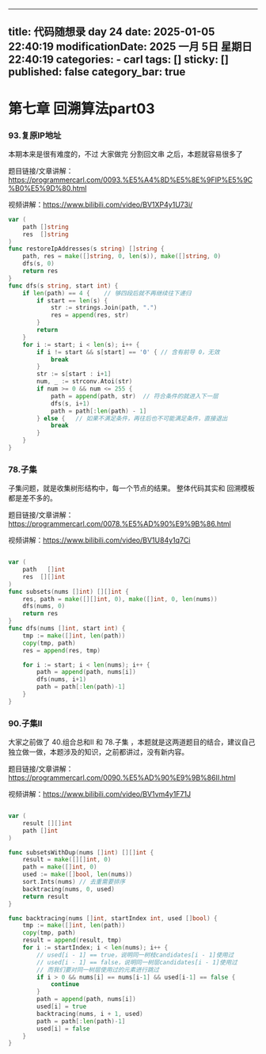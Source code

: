
---
title: 代码随想录 day 24
date: 2025-01-05 22:40:19
modificationDate: 2025 一月 5日 星期日 22:40:19
categories: 
	- carl
tags: []
sticky: []
published: false
category_bar: true
---

# 第七章 回溯算法part03

### 93.复原IP地址

本期本来是很有难度的，不过 大家做完 分割回文串 之后，本题就容易很多了

题目链接/文章讲解：https://programmercarl.com/0093.%E5%A4%8D%E5%8E%9FIP%E5%9C%B0%E5%9D%80.html

视频讲解：https://www.bilibili.com/video/BV1XP4y1U73i/


```go
var (
    path []string
    res  []string
)
func restoreIpAddresses(s string) []string {
    path, res = make([]string, 0, len(s)), make([]string, 0)
    dfs(s, 0)
    return res
}
func dfs(s string, start int) {  
    if len(path) == 4 {    // 够四段后就不再继续往下递归
        if start == len(s) {      
            str := strings.Join(path, ".")
            res = append(res, str)
        }
        return 
    }
    for i := start; i < len(s); i++ {
        if i != start && s[start] == '0' { // 含有前导 0，无效
            break
        }
        str := s[start : i+1]
        num, _ := strconv.Atoi(str)
        if num >= 0 && num <= 255 {
            path = append(path, str)  // 符合条件的就进入下一层
            dfs(s, i+1)
            path = path[:len(path) - 1]
        } else {   // 如果不满足条件，再往后也不可能满足条件，直接退出
            break
        }
    }
}
```

### 78.子集

子集问题，就是收集树形结构中，每一个节点的结果。 整体代码其实和 回溯模板都是差不多的。

题目链接/文章讲解：https://programmercarl.com/0078.%E5%AD%90%E9%9B%86.html

视频讲解：https://www.bilibili.com/video/BV1U84y1q7Ci


```go

var (
    path   []int
    res  [][]int
)
func subsets(nums []int) [][]int {
    res, path = make([][]int, 0), make([]int, 0, len(nums))
    dfs(nums, 0)
    return res
}
func dfs(nums []int, start int) {
    tmp := make([]int, len(path))
    copy(tmp, path)
    res = append(res, tmp)

    for i := start; i < len(nums); i++ {
        path = append(path, nums[i])
        dfs(nums, i+1)
        path = path[:len(path)-1]
    }
}

```


### 90.子集II

大家之前做了 40.组合总和II 和 78.子集 ，本题就是这两道题目的结合，建议自己独立做一做，本题涉及的知识，之前都讲过，没有新内容。

题目链接/文章讲解：https://programmercarl.com/0090.%E5%AD%90%E9%9B%86II.html

视频讲解：https://www.bilibili.com/video/BV1vm4y1F71J

```go

var (
    result [][]int
    path []int
)

func subsetsWithDup(nums []int) [][]int {
    result = make([][]int, 0)
    path = make([]int, 0)
    used := make([]bool, len(nums))
    sort.Ints(nums) // 去重需要排序
    backtracing(nums, 0, used)
    return result
}

func backtracing(nums []int, startIndex int, used []bool) {
    tmp := make([]int, len(path))
    copy(tmp, path)
    result = append(result, tmp)
    for i := startIndex; i < len(nums); i++ {
        // used[i - 1] == true，说明同一树枝candidates[i - 1]使用过
        // used[i - 1] == false，说明同一树层candidates[i - 1]使用过
        // 而我们要对同一树层使用过的元素进行跳过
        if i > 0 && nums[i] == nums[i-1] && used[i-1] == false {
            continue
        }
        path = append(path, nums[i])
        used[i] = true
        backtracing(nums, i + 1, used)
        path = path[:len(path)-1]
        used[i] = false
    }
}
```